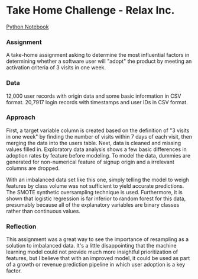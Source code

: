 # Take Home Challenge - Relax Inc.

[Python Notebook](Relax%Inc.ipynb)

### Assignment

A take-home assignment asking to determine the most influential factors in determining whether a software user will "adopt" the product by meeting an activation criteria of 3 visits in one week.

### Data

12,000 user records with origin data and some basic information in CSV format. 20,7917 login records with timestamps and user IDs in CSV format.

### Approach

First, a target variable column is created based on the definition of "3 visits in one week" by finding the number of visits within 7 days of each visit, then merging the data into the users table. Next, data is cleaned and missing values filled in. Exploratory data analysis shows a few basic differences in adoption rates by feature before modeling. To model the data, dummies are generated for non-numerical feature of signup origin and a irrelevant columns are dropped. 

With an imbalanced data set like this one, simply telling the model to weigh features by class volume was not sufficient to yield accurate predictions. The SMOTE synthetic oversampling technique is used. Furthermore, it is shown that logistic regression is far inferior to random forest for this data, presumably because all of the explanatory variables are binary classes rather than continuous values.

### Reflection

This assignment was a great way to see the importance of resampling as a solution to imbalanced data. It's a little disappointing that the machine learning model could not provide much more insightful prioritization of features, but I believe that with an improved model, it could be used as part of a growth or revenue prediction pipeline in which user adoption is a key factor. 
